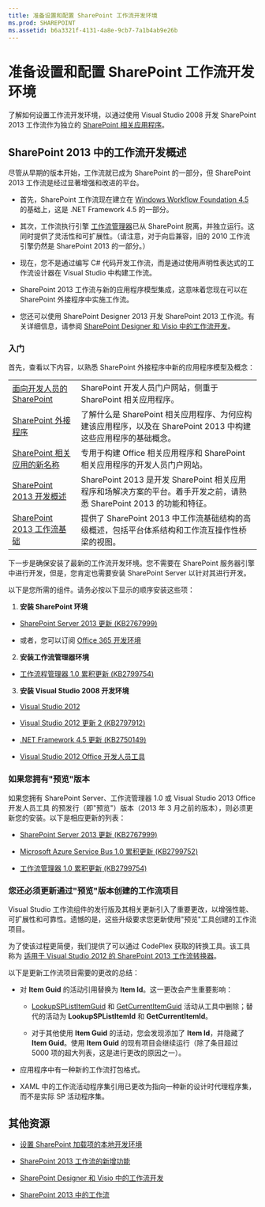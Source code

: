 ```yaml
---
title: 准备设置和配置 SharePoint 工作流开发环境
ms.prod: SHAREPOINT
ms.assetid: b6a3321f-4131-4a8e-9cb7-7a1b4ab9e26b
---
```



# 准备设置和配置 SharePoint 工作流开发环境
了解如何设置工作流开发环境，以通过使用 Visual Studio 2008 开发 SharePoint 2013 工作流作为独立的  [SharePoint 相关应用程序](http://msdn.microsoft.com/library/fp179930.aspx)。
## SharePoint 2013 中的工作流开发概述

尽管从早期的版本开始，工作流就已成为 SharePoint 的一部分，但 SharePoint 2013 工作流是经过显著增强和改进的平台。 
  
    
    

- 首先，SharePoint 工作流现在建立在  [Windows Workflow Foundation 4.5](http://msdn.microsoft.com/library/dd489441%28v=vs.110%29) 的基础上，这是 .NET Framework 4.5 的一部分。
    
  
- 其次，工作流执行引擎 [工作流管理器](http://msdn.microsoft.com/library/windowsazure/jj193528%28v=azure.10%29.aspx)已从 SharePoint 脱离，并独立运行。这同时提供了灵活性和可扩展性。（请注意，对于向后兼容，旧的 2010 工作流引擎仍然是 SharePoint 2013 的一部分。）
    
  
- 现在，您不是通过编写 C# 代码开发工作流，而是通过使用声明性表达式的工作流设计器在 Visual Studio 中构建工作流。
    
  
- SharePoint 2013 工作流与新的应用程序模型集成，这意味着您现在可以在 SharePoint 外接程序中实施工作流。
    
  
- 您还可以使用 SharePoint Designer 2013 开发 SharePoint 2013 工作流。有关详细信息，请参阅  [SharePoint Designer 和 Visio 中的工作流开发](workflow-development-in-sharepoint-designer-and-visio.md)。
    
  

### 入门

首先，查看以下内容，以熟悉 SharePoint 外接程序中新的应用程序模型及概念： 
  
    
    

|||
|:-----|:-----|
| [面向开发人员的 SharePoint](http://msdn.microsoft.com/zh-cn/sharepoint) <br/> |SharePoint 开发人员门户网站，侧重于 SharePoint 相关应用程序。  <br/> |
| [SharePoint 外接程序](http://msdn.microsoft.com/library/cd1eda9e-8e54-4223-93a9-a6ea0d18df70%28Office.15%29.aspx) <br/> |了解什么是 SharePoint 相关应用程序、为何应构建该应用程序，以及在 SharePoint 2013 中构建这些应用程序的基础概念。  <br/> |
| [SharePoint 相关应用的新名称](http://msdn.microsoft.com/library/05b07b04-6c8b-4b7e-bd86-e32c589dfead%28Office.15%29.aspx) <br/> |专用于构建 Office 相关应用程序和 SharePoint 相关应用程序的开发人员门户网站。  <br/> |
| [SharePoint 2013 开发概述](sharepoint-2013-development-overview.md) <br/> |SharePoint 2013 是开发 SharePoint 相关应用程序和场解决方案的平台。着手开发之前，请熟悉 SharePoint 2013 的功能和特征。  <br/> |
| [SharePoint 2013 工作流基础](sharepoint-2013-workflow-fundamentals.md) <br/> |提供了 SharePoint 2013 中工作流基础结构的高级概述，包括平台体系结构和工作流互操作性桥梁的视图。  <br/> |
   
下一步是确保安装了最新的工作流开发环境。您不需要在 SharePoint 服务器引擎中进行开发，但是，您肯定也需要安装 SharePoint Server 以针对其进行开发。
  
    
    
以下是您所需的组件。请务必按以下显示的顺序安装这些项：
  
    
    

1. **安装 SharePoint 环境**
    
  -  [SharePoint Server 2013 更新 (KB2767999)](http://support.microsoft.com/kb/2767999)
    
  
  - 或者，您可以订阅  [Office 365 开发环境](http://msdn.microsoft.com/library/office/apps/fp179924%28v=office.15%29)
    
  
2. **安装工作流管理器环境**
    
  -  [工作流程管理器 1.0 累积更新 (KB2799754)](http://support.microsoft.com/kb/2799754/zh-cn)
    
  
3. **安装 Visual Studio 2008 开发环境**
    
  -  [Visual Studio 2012](http://www.microsoft.com/visualstudio/chs/downloads)
    
  
  -  [Visual Studio 2012 更新 2 (KB2797912)](http://support.microsoft.com/kb/2797912/zh-cn)
    
  
  -  [.NET Framework 4.5 更新 (KB2750149)](http://support.microsoft.com/kb/2750149/zh-cn)
    
  
  -  [Visual Studio 2012 Office 开发人员工具](http://aka.ms/OfficeDevToolsForVS2012)
    
  

### 如果您拥有"预览"版本

如果您拥有 SharePoint Server、工作流管理器 1.0 或 Visual Studio 2013 Office 开发人员工具 的预发行（即"预览"）版本（2013 年 3 月之前的版本），则必须更新您的安装。以下是相应更新的列表：
  
    
    

-  [SharePoint Server 2013 更新 (KB2767999)](http://support.microsoft.com/kb/2767999)
    
  
-  [Microsoft Azure Service Bus 1.0 累积更新 (KB2799752)](http://support.microsoft.com/kb/2799752/zh-cn)
    
  
-  [工作流管理器 1.0 累积更新 (KB2799754)](http://support.microsoft.com/kb/2799754/zh-cn)
    
  

### 您还必须更新通过"预览"版本创建的工作流项目

Visual Studio 工作流组件的发行版及其相关更新引入了重要更改，以增强性能、可扩展性和可靠性。遗憾的是，这些升级要求您更新使用"预览"工具创建的工作流项目。
  
    
    
为了使该过程更简便，我们提供了可以通过 CodePlex 获取的转换工具。该工具称为 [适用于 Visual Studio 2012 的 SharePoint 2013 工作流转换器](http://wfconverter.codeplex.com/)。
  
    
    
以下是更新工作流项目需要的更改的总结：
  
    
    

- 对 **Item Guid** 的活动引用替换为 **Item Id**。这一更改会产生重要影响：
    
  -  [LookupSPListItemGuid](https://msdn.microsoft.com/library/Microsoft.SharePoint.WorkflowServices.Activities.LookupSPListItemGuid.aspx) 和 [GetCurrentItemGuid](https://msdn.microsoft.com/library/Microsoft.SharePoint.WorkflowServices.Activities.GetCurrentItemGuid.aspx) 活动从工具中删除；替代的活动为 **LookupSPListItemId** 和 **GetCurrentItemId**。
    
  
  - 对于其他使用 **Item Guid** 的活动，您会发现添加了 **Item Id**，并隐藏了 **Item Guid**。使用 **Item Guid** 的现有项目会继续运行（除了条目超过 5000 项的超大列表，这是进行更改的原因之一）。
    
  
- 应用程序中有一种新的工作流打包格式。
    
  
- XAML 中的工作流活动程序集引用已更改为指向一种新的设计时代理程序集，而不是实际 SP 活动程序集。
    
  

## 其他资源
<a name="bk_addresources"> </a>


-  [设置 SharePoint 加载项的本地开发环境](http://msdn.microsoft.com/library/b0878c12-27c9-4eea-ae3b-7e79e5a8838d%28Office.15%29.aspx)
    
  
-  [SharePoint 2013 工作流的新增功能](what-s-new-in-workflows-for-sharepoint-2013.md)
    
  
-  [SharePoint Designer 和 Visio 中的工作流开发](workflow-development-in-sharepoint-designer-and-visio.md)
    
  
-  [SharePoint 2013 中的工作流](workflows-in-sharepoint-2013.md)
    
  

